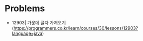 # Problems

- 12903| 가운데 글자 가져오기 (https://programmers.co.kr/learn/courses/30/lessons/12903?language=java)